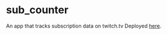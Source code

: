 # sub_counter
An app that tracks subscription data on twitch.tv
Deployed [here](http://159.203.103.19:4000).
